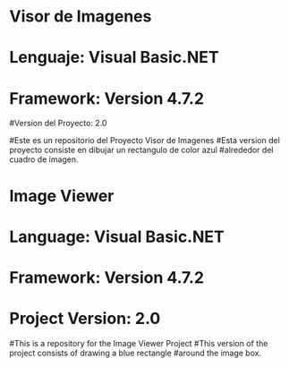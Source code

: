 # Visor de Imagenes
# Lenguaje: Visual Basic.NET
# Framework: Version 4.7.2
#Version del Proyecto: 2.0

#Este es un repositorio del Proyecto Visor de Imagenes
#Esta version del proyecto consiste en dibujar un rectangulo de color azul 
#alrededor del cuadro de imagen.

# Image Viewer
# Language: Visual Basic.NET
# Framework: Version 4.7.2
# Project Version: 2.0

#This is a repository for the Image Viewer Project
#This version of the project consists of drawing a blue rectangle
#around the image box.
